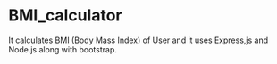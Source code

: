 # BMI_calculator
It calculates BMI (Body Mass Index) of User and it uses Express,js and Node.js along with bootstrap.
